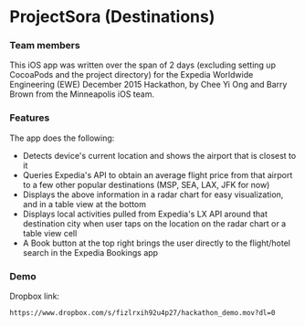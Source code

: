 # ProjectSora (Destinations)
### Team members
This iOS app was written over the span of 2 days (excluding setting up CocoaPods and the project directory) for the Expedia Worldwide Engineering (EWE) December 2015 Hackathon, by Chee Yi Ong and Barry Brown from the Minneapolis iOS team.

### Features
The app does the following:
* Detects device's current location and shows the airport that is closest to it
* Queries Expedia's API to obtain an average flight price from that airport to a few other popular destinations (MSP, SEA, LAX, JFK for now)
* Displays the above information in a radar chart for easy visualization, and in a table view at the bottom
* Displays local activities pulled from Expedia's LX API around that destination city when user taps on the location on the radar chart or a table view cell
* A Book button at the top right brings the user directly to the flight/hotel search in the Expedia Bookings app

### Demo
Dropbox link: 
```
https://www.dropbox.com/s/fizlrxih92u4p27/hackathon_demo.mov?dl=0
```
